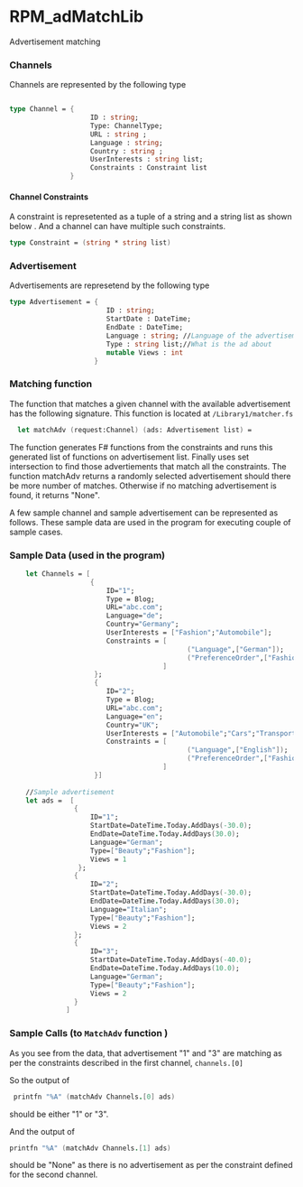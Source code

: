 # RPM_adMatchLib
Advertisement matching 

### Channels
Channels are represented by the following type 

```fsharp 

type Channel = {
                    ID : string;
                    Type: ChannelType; 
                    URL : string ; 
                    Language : string; 
                    Country : string ; 
                    UserInterests : string list;
                    Constraints : Constraint list 
               }
```

#### Channel Constraints
A constraint is represetented as a tuple of a string and a string list as shown below . And a channel can have multiple such constraints. 

```fsharp
type Constraint = (string * string list)
```
### Advertisement
Advertisements are represetend by the following type 

```fsharp
type Advertisement = {
                        ID : string;
                        StartDate : DateTime; 
                        EndDate : DateTime; 
                        Language : string; //Language of the advertisement
                        Type : string list;//What is the ad about 
                        mutable Views : int 
                     }
```

### Matching function
The function that matches a given channel with the available advertisement has the following signature. 
This function is located at ```/Library1/matcher.fs```

```fsharp
  let matchAdv (request:Channel) (ads: Advertisement list) =
```

The function generates F# functions from the constraints and runs this generated list of functions on advertisement list. Finally uses set intersection to find those advertiements that match all the constraints. The function matchAdv returns a randomly selected advertisement should there be more number of matches. Otherwise if no matching advertisement is found, it returns "None". 

A few sample channel and sample advertisement can be represented as follows. These sample data are used in the program
for executing couple of sample cases. 

### Sample Data (used in the program)

```fsharp
    let Channels = [
                    {
                        ID="1"; 
                        Type = Blog;  
                        URL="abc.com"; 
                        Language="de"; 
                        Country="Germany";
                        UserInterests = ["Fashion";"Automobile"];
                        Constraints = [
                                            ("Language",["German"]);
                                            ("PreferenceOrder",["Fashion";"Beauty";"Automobile"])
                                      ]
                     };
                     {
                        ID="2"; 
                        Type = Blog;  
                        URL="abc.com"; 
                        Language="en"; 
                        Country="UK";
                        UserInterests = ["Automobile";"Cars";"Transportation";"Fashion"];
                        Constraints = [
                                            ("Language",["English"]);
                                            ("PreferenceOrder",["Fashion";"Cars";"Automobile"])
                                      ]
                     }]
                
    //Sample advertisement
    let ads =  [
                {
                    ID="1";
                    StartDate=DateTime.Today.AddDays(-30.0);
                    EndDate=DateTime.Today.AddDays(30.0);
                    Language="German";
                    Type=["Beauty";"Fashion"];
                    Views = 1
                 };
                {
                    ID="2";
                    StartDate=DateTime.Today.AddDays(-30.0);
                    EndDate=DateTime.Today.AddDays(30.0);
                    Language="Italian";
                    Type=["Beauty";"Fashion"];
                    Views = 2
                };
                {
                    ID="3";
                    StartDate=DateTime.Today.AddDays(-40.0);
                    EndDate=DateTime.Today.AddDays(10.0);
                    Language="German";
                    Type=["Beauty";"Fashion"];
                    Views = 2
                }
              ]
```

### Sample Calls (to ```MatchAdv``` function )
As you see from the data, that advertisement "1" and "3" are matching as per the constraints described in the first channel, ```channels.[0]``` 

So the output of 

```fsharp
 printfn "%A" (matchAdv Channels.[0] ads)
 ```
should be either "1" or "3". 

And the output of 

```fsharp
printfn "%A" (matchAdv Channels.[1] ads)
```

should be "None" as there is no advertisement as per the constraint defined for the second channel. 


